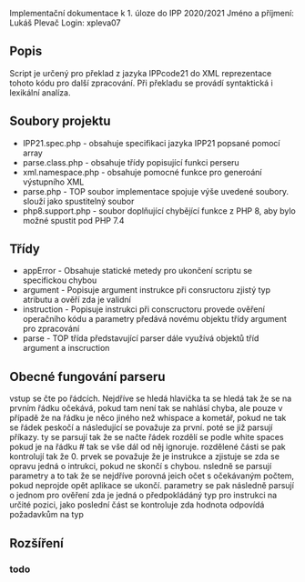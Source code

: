 Implementační dokumentace k 1. úloze do IPP 2020/2021
Jméno a příjmení: Lukáš Plevač
Login: xpleva07

## Popis

Script je určený pro překlad z jazyka IPPcode21 do XML reprezentace tohoto kódu pro další zpracování. Při překladu se provádí syntaktická i lexikální analíza.

## Soubory projektu

* IPP21.spec.php - obsahuje specifikaci jazyka IPP21 popsané pomocí array
* parse.class.php - obsahuje třídy popisující funkci perseru
* xml.namespace.php - obsahuje pomocné funkce pro generoání výstupního XML
* parse.php - TOP soubor implementace spojuje výše uvedené soubory. slouží jako spustitelný soubor
* php8.support.php - soubor doplňující chybějící funkce z PHP 8, aby bylo možné spustit pod PHP 7.4

## Třídy

* appError - Obsahuje statické metedy pro ukončení scriptu se specifickou chybou
* argument - Popisuje argument instrukce při consructoru zjistý typ atributu a ověří zda je validní
* instruction - Popisuje instrukci při conscructoru provede ověření operačního kódu a parametry předává novému objektu třídy argument pro zpracování
* parse - TOP třída představující parser dále využívá objektů tříd argument a inscruction

## Obecné fungování parseru

vstup se čte po řádcích. Nejdříve se hledá hlavička ta se hledá tak že se na prvním řádku očekává, pokud tam není tak se nahlásí chyba, ale pouze v případě že na řádku je něco jiného než whispace a kometář, pokud ne tak se řádek peskočí a následující se považuje za první. poté se již parsují příkazy. ty se parsují tak že se načte řádek rozdělí se podle white spaces pokud je na řádku # tak se vše dál od něj ignoruje. rozdělené části se pak kontrolují tak že 0. prvek se považuje že je instrukce a zjistuje se zda se opravu jedná o intrukci, pokud ne skončí s chybou. nsledně se parsují parametry a to tak že se nejdříve porovná jeich očet s očekávaným počtem, pokud neprojde opět aplikace se ukončí. parametry se pak následně parsují o jednom pro ověření zda je jedná o předpokládáný typ pro instrukci na určité pozici, jako poslední část se kontroluje zda hodnota odpovídá požadavkům na typ

## Rozšíření

### todo
